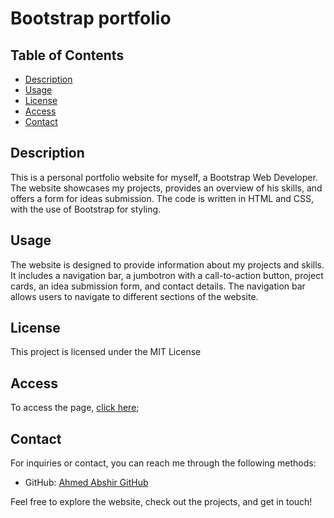 # Bootstrap portfolio

## Table of Contents
- [Description](#description)
- [Usage](#usage)
- [License](#license)
- [Access](#access)
- [Contact](#contact)

## Description
This is a personal portfolio website for myself, a Bootstrap Web Developer. The website showcases my projects, provides an overview of his skills, and offers a form for ideas submission. The code is written in HTML and CSS, with the use of Bootstrap for styling.

## Usage
The website is designed to provide information about my projects and skills. It includes a navigation bar, a jumbotron with a call-to-action button, project cards, an idea submission form, and contact details. The navigation bar allows users to navigate to different sections of the website.

## License
This project is licensed under the MIT License

## Access
To access the page, [click here](https://syntaxerror-23.github.io/portfolio-by-ahmed-with-bootstrap/);

## Contact
For inquiries or contact, you can reach me through the following methods:

- GitHub: [Ahmed Abshir GitHub](https://github.com/syntaxError-23?tab=repositories)

Feel free to explore the website, check out the projects, and get in touch!
